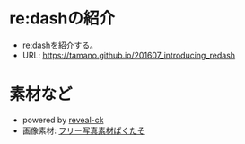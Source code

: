 # re:dashの紹介

- [re:dash](http://redash.io)を紹介する。
- URL: https://tamano.github.io/201607_introducing_redash

# 素材など
- powered by [reveal-ck](https://github.com/jedcn/reveal-ck)
- 画像素材: [フリー写真素材ぱくたそ](https://www.pakutaso.com)
